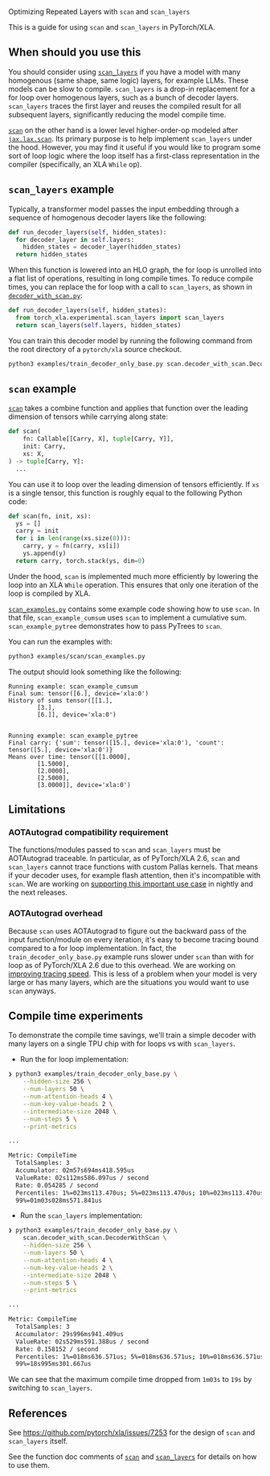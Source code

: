Optimizing Repeated Layers with `scan` and `scan_layers`

This is a guide for using `scan` and `scan_layers` in PyTorch/XLA.

## When should you use this

You should consider using [`scan_layers`][scan_layers] if you have a model with
many homogenous (same shape, same logic) layers, for example LLMs. These models
can be slow to compile. `scan_layers` is a drop-in replacement for a for loop over
homogenous layers, such as a bunch of decoder layers. `scan_layers` traces the
first layer and reuses the compiled result for all subsequent layers, significantly 
reducing the model compile time.

[`scan`][scan] on the other hand is a lower level higher-order-op modeled after
[`jax.lax.scan`][jax-lax-scan]. Its primary purpose is to help implement
`scan_layers` under the hood. However, you may find it useful if you would like
to program some sort of loop logic where the loop itself has a first-class
representation in the compiler (specifically, an XLA `While` op).

## `scan_layers` example

Typically, a transformer model passes the input embedding through a sequence of
homogenous decoder layers like the following:

```python
def run_decoder_layers(self, hidden_states):
  for decoder_layer in self.layers:
    hidden_states = decoder_layer(hidden_states)
  return hidden_states
```

When this function is lowered into an HLO graph, the for loop is unrolled into a
flat list of operations, resulting in long compile times. To reduce compile
times, you can replace the for loop with a call to `scan_layers`, as shown in 
[`decoder_with_scan.py`][decoder_with_scan]:

```python
def run_decoder_layers(self, hidden_states):
  from torch_xla.experimental.scan_layers import scan_layers
  return scan_layers(self.layers, hidden_states)
```

You can train this decoder model by running the following command from the root 
directory of a `pytorch/xla` source checkout.

```sh
python3 examples/train_decoder_only_base.py scan.decoder_with_scan.DecoderWithScan
```

## `scan` example

[`scan`][scan] takes a combine function and applies that function over the leading
dimension of tensors while carrying along state:

```python
def scan(
    fn: Callable[[Carry, X], tuple[Carry, Y]],
    init: Carry,
    xs: X,
) -> tuple[Carry, Y]:
  ...
```

You can use it to loop over the leading dimension of tensors efficiently. If `xs`
is a single tensor, this function is roughly equal to the following Python code:

```python
def scan(fn, init, xs):
  ys = []
  carry = init
  for i in len(range(xs.size(0))):
    carry, y = fn(carry, xs[i])
    ys.append(y)
  return carry, torch.stack(ys, dim=0)
```

Under the hood, `scan` is implemented much more efficiently by lowering the loop
into an XLA `While` operation. This ensures that only one iteration of the loop
is compiled by XLA.

[`scan_examples.py`][scan_examples] contains some example code showing how to use
`scan`. In that file, `scan_example_cumsum` uses `scan` to implement a cumulative 
sum. `scan_example_pytree` demonstrates how to pass PyTrees to `scan`.

You can run the examples with:

```sh
python3 examples/scan/scan_examples.py
```

The output should look something like the following:

```
Running example: scan_example_cumsum
Final sum: tensor([6.], device='xla:0')
History of sums tensor([[1.],
        [3.],
        [6.]], device='xla:0')


Running example: scan_example_pytree
Final carry: {'sum': tensor([15.], device='xla:0'), 'count': tensor([5.], device='xla:0')}
Means over time: tensor([[1.0000],
        [1.5000],
        [2.0000],
        [2.5000],
        [3.0000]], device='xla:0')
```

## Limitations

### AOTAutograd compatibility requirement

The functions/modules passed to `scan` and `scan_layers` must be AOTAutograd
traceable. In particular, as of PyTorch/XLA 2.6, `scan` and `scan_layers` cannot
trace functions with custom Pallas kernels. That means if your decoder uses,
for example flash attention, then it's incompatible with `scan`. We are working on
[supporting this important use case][flash-attn-issue] in nightly and the next
releases.

### AOTAutograd overhead

Because `scan` uses AOTAutograd to figure out the backward pass of the input 
function/module on every iteration, it's easy to become tracing bound compared to 
a for loop implementation. In fact, the  `train_decoder_only_base.py` example runs 
slower under `scan` than with for loop as of PyTorch/XLA 2.6 due to this overhead.
We are working on [improving tracing speed][retracing-issue]. This is less of a 
problem when your model is very large or has many layers, which are the situations 
you would want to use `scan` anyways.

## Compile time experiments

To demonstrate the compile time savings, we'll train a simple decoder with many
layers on a single TPU chip with for loops vs with `scan_layers`.

- Run the for loop implementation:

```sh
❯ python3 examples/train_decoder_only_base.py \
    --hidden-size 256 \
    --num-layers 50 \
    --num-attention-heads 4 \
    --num-key-value-heads 2 \
    --intermediate-size 2048 \
    --num-steps 5 \
    --print-metrics

...

Metric: CompileTime
  TotalSamples: 3
  Accumulator: 02m57s694ms418.595us
  ValueRate: 02s112ms586.097us / second
  Rate: 0.054285 / second
  Percentiles: 1%=023ms113.470us; 5%=023ms113.470us; 10%=023ms113.470us; 20%=023ms113.470us; 50%=54s644ms733.284us; 80%=01m03s028ms571.841us; 90%=01m03s028ms571.841us; 95%=01m03s028ms571.841us;
  99%=01m03s028ms571.841us
```

- Run the `scan_layers` implementation:

```sh
❯ python3 examples/train_decoder_only_base.py \
    scan.decoder_with_scan.DecoderWithScan \
    --hidden-size 256 \
    --num-layers 50 \
    --num-attention-heads 4 \
    --num-key-value-heads 2 \
    --intermediate-size 2048 \
    --num-steps 5 \
    --print-metrics

...

Metric: CompileTime
  TotalSamples: 3
  Accumulator: 29s996ms941.409us
  ValueRate: 02s529ms591.388us / second
  Rate: 0.158152 / second
  Percentiles: 1%=018ms636.571us; 5%=018ms636.571us; 10%=018ms636.571us; 20%=018ms636.571us; 50%=11s983ms003.171us; 80%=18s995ms301.667us; 90%=18s995ms301.667us; 95%=18s995ms301.667us;
  99%=18s995ms301.667us
```

We can see that the maximum compile time dropped from `1m03s` to `19s` by
switching to `scan_layers`.

## References

See https://github.com/pytorch/xla/issues/7253 for the design of `scan` and
`scan_layers` itself.

See the function doc comments of [`scan`][scan] and [`scan_layers`][scan_layers]
for details on how to use them.

<!-- xrefs -->

[scan]: https://github.com/pytorch/xla/blob/master/torch_xla/experimental/scan.py
[scan_layers]: https://github.com/pytorch/xla/blob/master/torch_xla/experimental/scan_layers.py
[flash-attn-issue]: https://github.com/pytorch/xla/issues/8633
[retracing-issue]: https://github.com/pytorch/xla/issues/8632
[jax-lax-scan]: https://jax.readthedocs.io/en/latest/_autosummary/jax.lax.scan.html
[decoder_with_scan]: /examples/scan/decoder_with_scan.py
[scan_examples]: /examples/scan/scan_examples.py
